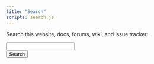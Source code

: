 ```yaml
---
title: "Search"
scripts: search.js
---
```


<div class="row my-4 justify-content-center">
  <div class="col-md-7">
    <p class="text-center">Search this website, docs, forums, wiki, and issue tracker:</p>
    <form class="form-search" role="search" action="/search/">
      <div class="input-group input-group-lg">
        <input type="text" class="form-control wxsearchbox" name="q">
        <div class="input-group-append">
          <button class="btn btn-primary" type="submit">Search</button>
        </div>
      </div>
    </form>
  </div>
</div>

<div id="wxsearchresults" class="gcse-searchresults-only" data-enableHistory="true"></div>
